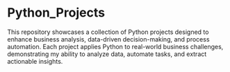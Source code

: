 # Python_Projects
This repository showcases a collection of Python projects designed to enhance business analysis, data-driven decision-making, and process automation. Each project applies Python to real-world business challenges, demonstrating my ability to analyze data, automate tasks, and extract actionable insights.
